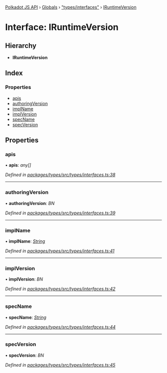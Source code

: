 [Polkadot JS API](../README.md) › [Globals](../globals.md) › ["types/interfaces"](../modules/_types_interfaces_.md) › [IRuntimeVersion](_types_interfaces_.iruntimeversion.md)

# Interface: IRuntimeVersion

## Hierarchy

* **IRuntimeVersion**

## Index

### Properties

* [apis](_types_interfaces_.iruntimeversion.md#apis)
* [authoringVersion](_types_interfaces_.iruntimeversion.md#authoringversion)
* [implName](_types_interfaces_.iruntimeversion.md#implname)
* [implVersion](_types_interfaces_.iruntimeversion.md#implversion)
* [specName](_types_interfaces_.iruntimeversion.md#specname)
* [specVersion](_types_interfaces_.iruntimeversion.md#specversion)

## Properties

###  apis

• **apis**: *any[]*

*Defined in [packages/types/src/types/interfaces.ts:38](https://github.com/polkadot-js/api/blob/21a2b5f0b7/packages/types/src/types/interfaces.ts#L38)*

___

###  authoringVersion

• **authoringVersion**: *BN*

*Defined in [packages/types/src/types/interfaces.ts:39](https://github.com/polkadot-js/api/blob/21a2b5f0b7/packages/types/src/types/interfaces.ts#L39)*

___

###  implName

• **implName**: *[String](../classes/_primitive_text_.text.md#static-string)*

*Defined in [packages/types/src/types/interfaces.ts:41](https://github.com/polkadot-js/api/blob/21a2b5f0b7/packages/types/src/types/interfaces.ts#L41)*

___

###  implVersion

• **implVersion**: *BN*

*Defined in [packages/types/src/types/interfaces.ts:42](https://github.com/polkadot-js/api/blob/21a2b5f0b7/packages/types/src/types/interfaces.ts#L42)*

___

###  specName

• **specName**: *[String](../classes/_primitive_text_.text.md#static-string)*

*Defined in [packages/types/src/types/interfaces.ts:44](https://github.com/polkadot-js/api/blob/21a2b5f0b7/packages/types/src/types/interfaces.ts#L44)*

___

###  specVersion

• **specVersion**: *BN*

*Defined in [packages/types/src/types/interfaces.ts:45](https://github.com/polkadot-js/api/blob/21a2b5f0b7/packages/types/src/types/interfaces.ts#L45)*
